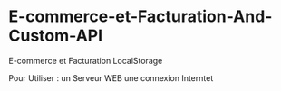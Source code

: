 # E-commerce-et-Facturation-And-Custom-API
E-commerce et Facturation LocalStorage 

Pour Utiliser : 
  un Serveur WEB
  une connexion Interntet 
